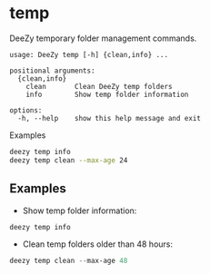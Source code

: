 # temp

DeeZy temporary folder management commands.

```
usage: DeeZy temp [-h] {clean,info} ...

positional arguments:
  {clean,info}
    clean       Clean DeeZy temp folders
    info        Show temp folder information

options:
  -h, --help    show this help message and exit
```

Examples

```bash
deezy temp info
deezy temp clean --max-age 24
```

## Examples

- Show temp folder information:

```powershell
deezy temp info
```

- Clean temp folders older than 48 hours:

```powershell
deezy temp clean --max-age 48
```
